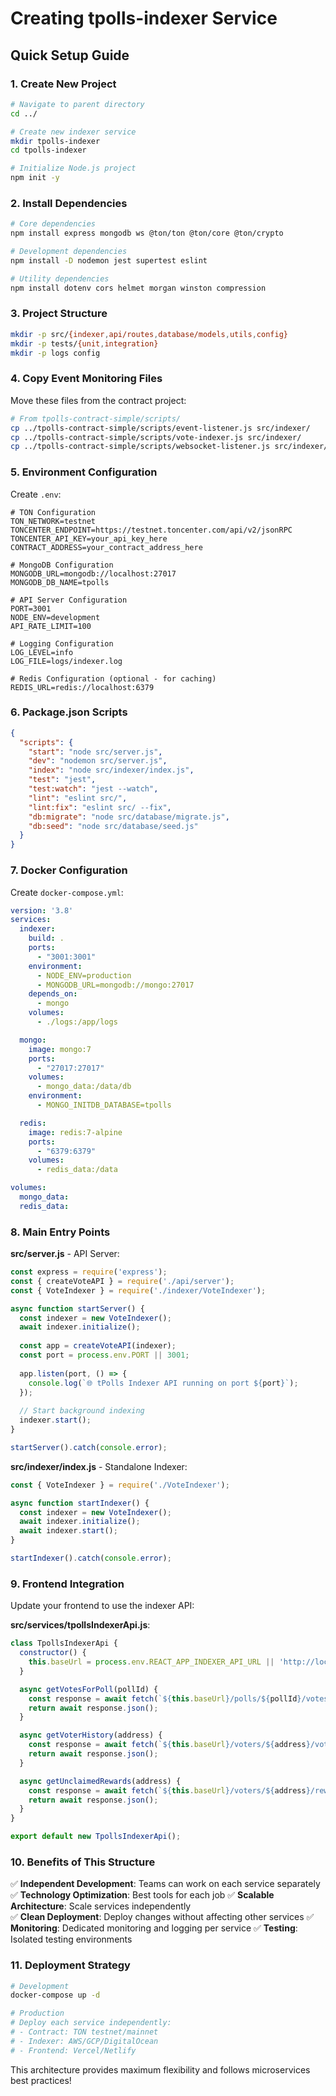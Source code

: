 # Creating tpolls-indexer Service

## Quick Setup Guide

### 1. Create New Project

```bash
# Navigate to parent directory
cd ../

# Create new indexer service
mkdir tpolls-indexer
cd tpolls-indexer

# Initialize Node.js project
npm init -y
```

### 2. Install Dependencies

```bash
# Core dependencies
npm install express mongodb ws @ton/ton @ton/core @ton/crypto

# Development dependencies  
npm install -D nodemon jest supertest eslint

# Utility dependencies
npm install dotenv cors helmet morgan winston compression
```

### 3. Project Structure

```bash
mkdir -p src/{indexer,api/routes,database/models,utils,config}
mkdir -p tests/{unit,integration}
mkdir -p logs config
```

### 4. Copy Event Monitoring Files

Move these files from the contract project:

```bash
# From tpolls-contract-simple/scripts/
cp ../tpolls-contract-simple/scripts/event-listener.js src/indexer/
cp ../tpolls-contract-simple/scripts/vote-indexer.js src/indexer/
cp ../tpolls-contract-simple/scripts/websocket-listener.js src/indexer/
```

### 5. Environment Configuration

Create `.env`:

```env
# TON Configuration
TON_NETWORK=testnet
TONCENTER_ENDPOINT=https://testnet.toncenter.com/api/v2/jsonRPC
TONCENTER_API_KEY=your_api_key_here
CONTRACT_ADDRESS=your_contract_address_here

# MongoDB Configuration
MONGODB_URL=mongodb://localhost:27017
MONGODB_DB_NAME=tpolls

# API Server Configuration
PORT=3001
NODE_ENV=development
API_RATE_LIMIT=100

# Logging Configuration
LOG_LEVEL=info
LOG_FILE=logs/indexer.log

# Redis Configuration (optional - for caching)
REDIS_URL=redis://localhost:6379
```

### 6. Package.json Scripts

```json
{
  "scripts": {
    "start": "node src/server.js",
    "dev": "nodemon src/server.js",
    "index": "node src/indexer/index.js", 
    "test": "jest",
    "test:watch": "jest --watch",
    "lint": "eslint src/",
    "lint:fix": "eslint src/ --fix",
    "db:migrate": "node src/database/migrate.js",
    "db:seed": "node src/database/seed.js"
  }
}
```

### 7. Docker Configuration

Create `docker-compose.yml`:

```yaml
version: '3.8'
services:
  indexer:
    build: .
    ports:
      - "3001:3001"
    environment:
      - NODE_ENV=production
      - MONGODB_URL=mongodb://mongo:27017
    depends_on:
      - mongo
    volumes:
      - ./logs:/app/logs

  mongo:
    image: mongo:7
    ports:
      - "27017:27017"
    volumes:
      - mongo_data:/data/db
    environment:
      - MONGO_INITDB_DATABASE=tpolls

  redis:
    image: redis:7-alpine
    ports:
      - "6379:6379"
    volumes:
      - redis_data:/data

volumes:
  mongo_data:
  redis_data:
```

### 8. Main Entry Points

**src/server.js** - API Server:
```javascript
const express = require('express');
const { createVoteAPI } = require('./api/server');
const { VoteIndexer } = require('./indexer/VoteIndexer');

async function startServer() {
  const indexer = new VoteIndexer();
  await indexer.initialize();
  
  const app = createVoteAPI(indexer);
  const port = process.env.PORT || 3001;
  
  app.listen(port, () => {
    console.log(`🌐 tPolls Indexer API running on port ${port}`);
  });
  
  // Start background indexing
  indexer.start();
}

startServer().catch(console.error);
```

**src/indexer/index.js** - Standalone Indexer:
```javascript
const { VoteIndexer } = require('./VoteIndexer');

async function startIndexer() {
  const indexer = new VoteIndexer();
  await indexer.initialize();
  await indexer.start();
}

startIndexer().catch(console.error);
```

### 9. Frontend Integration

Update your frontend to use the indexer API:

**src/services/tpollsIndexerApi.js**:
```javascript
class TpollsIndexerApi {
  constructor() {
    this.baseUrl = process.env.REACT_APP_INDEXER_API_URL || 'http://localhost:3001/api';
  }

  async getVotesForPoll(pollId) {
    const response = await fetch(`${this.baseUrl}/polls/${pollId}/votes`);
    return await response.json();
  }

  async getVoterHistory(address) {
    const response = await fetch(`${this.baseUrl}/voters/${address}/votes`);
    return await response.json();
  }

  async getUnclaimedRewards(address) {
    const response = await fetch(`${this.baseUrl}/voters/${address}/rewards`);
    return await response.json();
  }
}

export default new TpollsIndexerApi();
```

### 10. Benefits of This Structure

✅ **Independent Development**: Teams can work on each service separately
✅ **Technology Optimization**: Best tools for each job
✅ **Scalable Architecture**: Scale services independently  
✅ **Clean Deployment**: Deploy changes without affecting other services
✅ **Monitoring**: Dedicated monitoring and logging per service
✅ **Testing**: Isolated testing environments

### 11. Deployment Strategy

```bash
# Development
docker-compose up -d

# Production
# Deploy each service independently:
# - Contract: TON testnet/mainnet
# - Indexer: AWS/GCP/DigitalOcean
# - Frontend: Vercel/Netlify
```

This architecture provides maximum flexibility and follows microservices best practices!